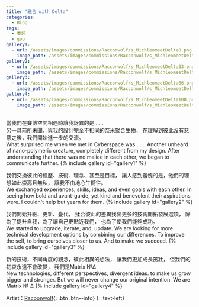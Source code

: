 ```yaml
---
title: "融合 with Delta"
categories:
  - Blog
tags:
  - 委託
  - goo
gallery1:
  - url: /assets/images/commissions/Racconwolf/s_MichleomeetDelta0.png
    image_path: /assets/images/commissions/Racconwolf/s_MichleomeetDelta0.png
gallery2:
  - url: /assets/images/commissions/Racconwolf/s_MichleomeetDelta33.png
    image_path: /assets/images/commissions/Racconwolf/s_MichleomeetDelta33.png
gallery3:
  - url: /assets/images/commissions/Racconwolf/s_MichleomeetDelta66.png
    image_path: /assets/images/commissions/Racconwolf/s_MichleomeetDelta66.png
gallery4:
  - url: /assets/images/commissions/Racconwolf/s_MichleomeetDelta100.png
    image_path: /assets/images/commissions/Racconwolf/s_MichleomeetDelta100.png
---
```


當我們在賽博空間相遇時讓我訝異的是……\
另一具前所未聞，與我的設計完全不相同的奈米聚合生物，
在理解到彼此沒有惡意之後，我們開始進一步的交流。\
What surprised me when we met in Cyberspace was ......
Another unheard of nano-polymeric creature, completely different from my design.
After understanding that there was no malice in each other, we began to communicate further.
{% include gallery id="gallery1" %}

我們交換彼此的經歷、技術、理念、甚至是目標，
讓人感到羞愧的是，他們的理想如此崇高且無私，
讓我不由地心生嚮往。\
We exchanged experiences, skills, ideas, and even goals with each other.
In seeing how bold and avant-garde, yet kind and benevolent their aspirations were.
I couldn't help but yearn for them.
{% include gallery id="gallery2" %}

我們開始升級、更新、疊代，
揉合彼此的差異找出更多的技術開拓發展選項，
除為了提升自我，為了讓自己更貼近我們，
也為了使我們能夠成功。\
We started to upgrade, iterate, and, update.
We are looking for more technical development options by combining our differences.
To improve the self, to bring ourselves closer to us.
And to make we succeed.
{% include gallery id="gallery3" %}

新的技術，不同角度的觀念，彼此相異的想法，
讓我們更加成長茁壯，
但我們的初衷永遠不會改變，
我們是Matrix №Δ\
New technologies, different perspectives, divergent ideas.
to make us grow bigger and stronger.
But we will never change our original intention.
We are Matrix № Δ
{% include gallery id="gallery4" %}

Artist：[Racoonwolf](https://mobile.twitter.com/racoonwolf){: .btn .btn--info}
{: .text-left}
